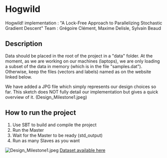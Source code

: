 # Hogwild
Hogwild! implementation : "A Lock-Free Approach to Parallelizing Stochastic Gradient Descent"
Team : Grégoire Clément, Maxime Delisle, Sylvain Beaud

## Description
Data should be placed in the root of the project in a "data" folder.
At the moment, as we are working on our machines (laptops), we are only loading a subset of the data in memory (which is in the file "samples.dat").
Otherwise, keep the files (vectors and labels) named as on the website linked below.

We have added a JPG file which simply represents our design choices so far. 
This sketch does NOT fully detail our implementation but gives a quick overview of it.
(Design_Milestone1.jpeg)

## How to run the project
1. Use SBT to build and compile the project
2. Run the Master
3. Wait for the Master to be ready (std_output)
4. Run as many Slaves as you want


![Design_Milestone1.jpeg][design]
[Dataset available here][dataset]

[design]: https://imgur.com/R7I3OYk.jpg
[dataset]: http://www.ai.mit.edu/projects/jmlr/papers/volume5/lewis04a/lyrl2004_rcv1v2_README.htm